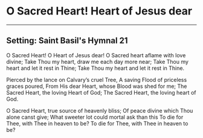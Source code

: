 # O Sacred Heart! Heart of Jesus dear

***

## Setting: Saint Basil's Hymnal 21

O Sacred Heart! O Heart of Jesus dear!
O Sacred heart aflame with love divine;
Take Thou my heart, draw me each day more near;
Take Thou my heart and let it rest in Thine;
Take Thou my heart and let it rest in Thine.

Pierced by the lance on Calvary’s cruel Tree,
A saving Flood of priceless graces poured,
From His dear Heart, whose Blood was shed for me;
The Sacred Heart, the loving Heart of God;
The Sacred Heart, the loving heart of God.

O Sacred Heart, true source of heavenly bliss;
Of peace divine which Thou alone canst give;
What sweeter lot could mortal ask than this
To die for Thee, with Thee in heaven to be?
To die for Thee, with Thee in heaven to be?